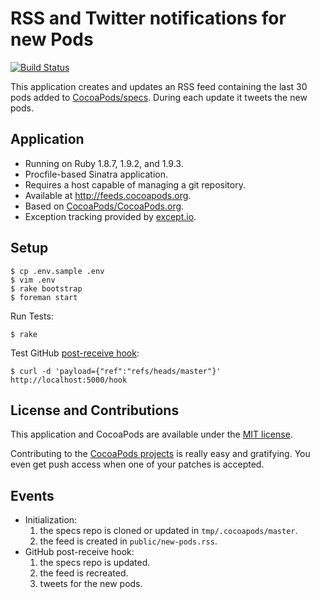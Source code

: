 # RSS and Twitter notifications for new Pods
[![Build Status](https://secure.travis-ci.org/CocoaPods/feeds.cocoapods.org.png)](http://travis-ci.org/CocoaPods/feeds.cocoapods.org)

This application creates and updates an RSS feed containing the
last 30 pods added to [CocoaPods/specs](https://github.com/CocoaPods/specs).
During each update it tweets the new pods.

## Application

- Running on Ruby 1.8.7, 1.9.2, and 1.9.3.
- Procfile-based Sinatra application. 
- Requires a host capable of managing a git repository.
- Available at http://feeds.cocoapods.org.
- Based on [CocoaPods/CocoaPods.org](https://github.com/CocoaPods/CocoaPods.org).
- Exception tracking provided by [except.io](http://except.io/).

## Setup

```shell
$ cp .env.sample .env
$ vim .env
$ rake bootstrap
$ foreman start
```

Run Tests:

```shell
$ rake
```

Test GitHub [post-receive hook](http://help.github.com/post-receive-hooks/):

```shell
$ curl -d 'payload={"ref":"refs/heads/master"}' http://localhost:5000/hook
```


## License and Contributions

This application and CocoaPods are available under the [MIT license](http://www.opensource.org/licenses/mit-license.php).

Contributing to the [CocoaPods projects](https://github.com/CocoaPods) is really easy and gratifying. 
You even get push access when one of your patches is accepted.

## Events

- Initialization:
    1. the specs repo is cloned or updated in `tmp/.cocoapods/master`.
    2. the feed is created in `public/new-pods.rss`.
- GitHub post-receive hook:
    1. the specs repo is updated.
    2. the feed is recreated.
    3. tweets for the new pods.
